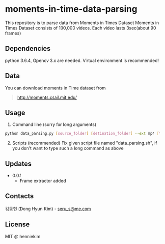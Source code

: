 # moments-in-time-data-parsing #
This repository is to parse data from Moments in Times Dataset
Moments in Times Dataset consists of 100,000 videos. Each video lasts 3sec(about 90 frames) 

## Dependencies
python 3.6.4, Opencv 3.x are needed.
Virtual environment is recommended!

## Data
You can download moments in Time dataset from 
> http://moments.csail.mit.edu/

## Usage 
1. Command line (sorry for long arguments)
```sh
python data_parsing.py [source_folder] [detination_folder] --ext mp4 [trainingSet_source] [validationSet_source] [categories_source] --mode getframe
```
2. Scripts (recommended)
Fix given script file named "data_parsing.sh", if you don't want to type such a long command as above

## Updates
* 0.0.1
  * Frame extractor added

## Contacts

김동현 (Dong Hyun Kim) - seru_s@me.com

## License
MIT @ henniekim
